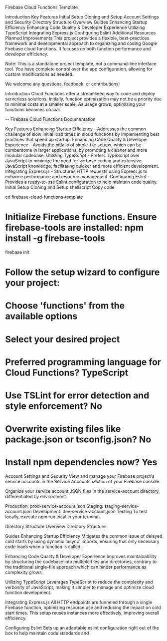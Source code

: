 Firebase Cloud Functions Template

Introduction
Key Features
Initial Setup
Cloning and Setup
Account Settings and Security
Directory Structure Overview
Guides
Enhancing Startup Efficiency
Enhancing Code Quality & Developer Experience
Utilizing TypeScript
Integrating Express.js
Configuring Eslint
Additional Resources
Planned Improvements
This project provides a flexible, best-practices framework and developmental approach to organizing and coding Google Firebase cloud functions. It focuses on both function performance and developer efficiency.

Note: This is a standalone project template, not a command-line interface tool. You have complete control over the app configuration, allowing for custom modifications as needed.

We welcome any questions, feedback, or contributions!

Introduction
Cloud Functions offer a streamlined way to code and deploy serverless solutions. Initially, function optimization may not be a priority due to minimal costs at a smaller scale. As usage grows, optimizing your functions becomes crucial.

-- Firebase Cloud Functions Documentation

Key Features
Enhancing Startup Efficiency - Addresses the common challenge of slow initial load times in cloud functions by implementing best practices that speed up startup.
Enhancing Code Quality & Developer Experience - Avoids the pitfalls of single-file setups, which can be cumbersome in larger applications, by promoting a cleaner and more modular codebase.
Utilizing TypeScript - Prefers TypeScript over JavaScript to minimize the need for verbose coding and extensive JavaScript knowledge, facilitating quicker and more efficient development.
Integrating Express.js - Structures HTTP requests using Express.js to enhance performance and resource management.
Configuring Eslint - Provides a ready-to-use Eslint configuration to help maintain code quality.
Initial Setup
Cloning and Setup
shellscript
Copy code

cd firebase-cloud-functions-template

# Initialize Firebase functions. Ensure firebase-tools are installed: npm install -g firebase-tools
firebase init

# Follow the setup wizard to configure your project:

# Choose 'functions' from the available options
# Select your desired project
# Preferred programming language for Cloud Functions? TypeScript
# Use TSLint for error detection and style enforcement? No
# Overwrite existing files like package.json or tsconfig.json? No
# Install npm dependencies now? Yes

Account Settings and Security
View and manage your Firebase project's service accounts in the Service Accounts section of your Firebase console.

Organize your service account JSON files in the service-account directory, differentiated by environment:

Production: prod-service-account.json
Staging: staging-service-account.json
Development: dev-service-account.json
Testing
To test locally, execute npm run local in your terminal.

Directory Structure Overview
Directory Structure

Guides
Enhancing Startup Efficiency
Mitigates the common issue of delayed cold starts by using dynamic 'async' imports, ensuring that only necessary code loads when a function is called.

Enhancing Code Quality & Developer Experience
Improves maintainability by structuring the codebase into multiple files and directories, contrary to the traditional single-file approach which can hinder performance as complexity grows.

Utilizing TypeScript
Leverages TypeScript to reduce the complexity and verbosity of JavaScript, making it simpler to manage and optimize cloud function development.

Integrating Express.js
All HTTP endpoints are funneled through a single Firebase function, optimizing resource use and reducing the impact on cold start times. This setup reuses instances more effectively, improving overall efficiency.

Configuring Eslint
Sets up an adaptable eslint configuration right out of the box to help maintain code standards and